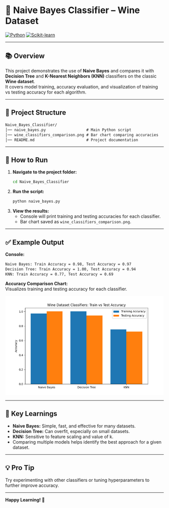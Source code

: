 # 🍷 Naive Bayes Classifier – Wine Dataset

[![Python](https://img.shields.io/badge/Python-3.8%2B-blue.svg)](https://www.python.org/)
[![Scikit-learn](https://img.shields.io/badge/scikit--learn-1.0%2B-orange.svg)](https://scikit-learn.org/)

---

## 📚 Overview

This project demonstrates the use of **Naive Bayes** and compares it with **Decision Tree** and **K-Nearest Neighbors (KNN)** classifiers on the classic **Wine dataset**.  
It covers model training, accuracy evaluation, and visualization of training vs testing accuracy for each algorithm.

---

## 📂 Project Structure

```
Naive_Bayes_Classifier/
│── naive_bayes.py                  # Main Python script
│── wine_classifiers_comparison.png # Bar chart comparing accuracies
│── README.md                       # Project documentation
```

---

## 🚀 How to Run

1. **Navigate to the project folder:**
   ```sh
   cd Naive_Bayes_Classifier
   ```
2. **Run the script:**
   ```sh
   python naive_bayes.py
   ```
3. **View the results:**
   - Console will print training and testing accuracies for each classifier.
   - Bar chart saved as `wine_classifiers_comparison.png`.

---

## ✅ Example Output

**Console:**

```
Naive Bayes: Train Accuracy = 0.98, Test Accuracy = 0.97
Decision Tree: Train Accuracy = 1.00, Test Accuracy = 0.94
KNN: Train Accuracy = 0.77, Test Accuracy = 0.69
```

**Accuracy Comparison Chart:**  
Visualizes training and testing accuracy for each classifier.

![Wine Classifiers Comparison](wine_classifiers_comparison.png)

---

## 🧠 Key Learnings

- **Naive Bayes:** Simple, fast, and effective for many datasets.
- **Decision Tree:** Can overfit, especially on small datasets.
- **KNN:** Sensitive to feature scaling and value of k.
- Comparing multiple models helps identify the best approach for a given dataset.

---

## 💡 Pro Tip

Try experimenting with other classifiers or tuning hyperparameters to further improve accuracy.

---

**Happy Learning! 🚀**
